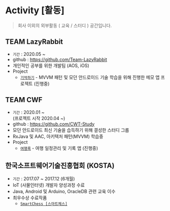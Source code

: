 # Activity [활동]
> 회사 이외의 외부활동 ( 교육 / 스터디 ) 공간입니다.

## TEAM LazyRabbit
* `기간` : 2020.05 ~
* github : https://github.com/Team-LazyRabbit
* 개인적인 공부를 위한 개발팀 (AOS, iOS)
* Project
    - [`기억하기`](../project/rememberize.md) - MVVM 패턴 및 모던 안드로이드 기술 학습을 위해 진행한 메모 앱 프로젝트 (진행중)

## TEAM CWF
* `기간` : 2020.01 ~   
    (프로젝트 시작 2020.04 ~)
* github : https://github.com/CWT-Study
* 모던 안드로이드 최신 기술을 습득하기 위해 결성한 스터디 그룹
* RxJava 및 AAC, 아키텍처 패턴(MVVM) 학습중
* Project
    - [`여행록`](../project/yeohanglog.md) - 여행 일정관리 및 기록 앱 (진행중)

## 한국소프트웨어기술진흥협회 (KOSTA)
* `기간` : 2017.07 ~ 2017.12 (6개월)
* IoT (사물인터넷) 개발자 양성과정 수료 
* Java, Android 및 Arduino, OracleDB 관련 교육 이수
* 최우수상 수료작품 
    - [`SmartChess [스마트체스]`](../project/smartchess.md)